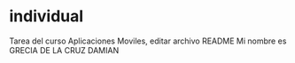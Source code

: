 # individual
Tarea del curso Aplicaciones Moviles, editar archivo README
Mi nombre es GRECIA DE LA CRUZ DAMIAN
